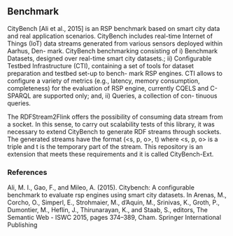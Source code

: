 ## Benchmark
CityBench [Ali et al., 2015] is an RSP benchmark based on smart city data and real application scenarios. CityBench includes real-time Internet of Things (IoT) data streams generated from various sensors deployed within Aarhus, Den- mark. CityBench benchmarking consisting of i) Benchmark Datasets, designed over real-time smart city datasets.; ii) Configurable Testbed Infrastructure (CTI), containing a set of tools for dataset preparation and testbed set-up to bench- mark RSP engines. CTI allows to configure a variety of metrics (e.g., latency, memory consumption, completeness) for the evaluation of RSP engine, currently CQELS and C-SPARQL are supported only; and, ii) Queries, a collection of con- tinuous queries.

The RDFStream2Flink offers the possibility of consuming data stream from a socket. In this sense, to carry out scalability tests of this library, it was necessary to extend CityBench to generate RDF streams through sockets. The generated streams have the format (<s, p, o>, t) where <s, p, o> is a triple and t is the temporary part of the stream. This repository is an extension that meets these requirements and it is called CityBench-Ext.

### References
Ali, M. I., Gao, F., and Mileo, A. (2015). Citybench: A configurable benchmark to evaluate rsp engines using smart city datasets. In Arenas, M., Corcho, O., Simperl, E., Strohmaier, M., d’Aquin, M., Srinivas, K., Groth, P., Dumontier, M., Heflin, J., Thirunarayan, K., and Staab, S., editors, The Semantic Web - ISWC 2015, pages 374–389, Cham. Springer International Publishing
